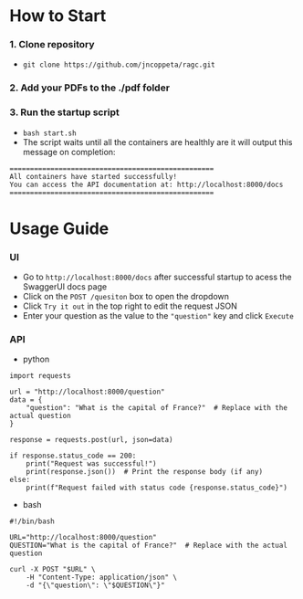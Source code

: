 # How to Start
### 1. Clone repository
- `git clone https://github.com/jncoppeta/ragc.git`
### 2. Add your PDFs to the ./pdf folder
### 3. Run the startup script
- `bash start.sh`
- The script waits until all the containers are healthly are it will output this message on completion:
```
==================================================
All containers have started successfully!
You can access the API documentation at: http://localhost:8000/docs
==================================================
```

# Usage Guide
### UI
- Go to `http://localhost:8000/docs` after successful startup to acess the SwaggerUI docs page
- Click on the `POST /quesiton` box to open the dropdown
- Click `Try it out` in the top right to edit the request JSON
- Enter your question as the value to the `"question"` key and click `Execute`
### API
- python
```
import requests

url = "http://localhost:8000/question"
data = {
    "question": "What is the capital of France?"  # Replace with the actual question
}

response = requests.post(url, json=data)

if response.status_code == 200:
    print("Request was successful!")
    print(response.json())  # Print the response body (if any)
else:
    print(f"Request failed with status code {response.status_code}")
```
- bash
```
#!/bin/bash

URL="http://localhost:8000/question"
QUESTION="What is the capital of France?"  # Replace with the actual question

curl -X POST "$URL" \
    -H "Content-Type: application/json" \
    -d "{\"question\": \"$QUESTION\"}"
```
